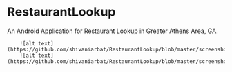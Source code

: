# RestaurantLookup
An Android Application for Restaurant Lookup in Greater Athens Area, GA.

``` Few Screenshots
    ![alt text](https://github.com/shivaniarbat/RestaurantLookup/blob/master/screenshots/main_activity.png)
    ![alt text](https://github.com/shivaniarbat/RestaurantLookup/blob/master/screenshots/cuisine_overview.png)
```

